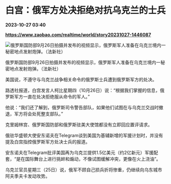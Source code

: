 # 白宫：俄军方处决拒绝对抗乌克兰的士兵

**2023-10-27 03:40**

**https://www.zaobao.com/realtime/world/story20231027-1446087**

![俄罗斯国防部9月26日拍摄并发布的视频显示，俄罗斯军人准备在乌克兰境内一秘密地点发射炮弹。（法新社）](https://static.zaobao.com/s3fs-public/styles/article_large_full/public/articles/2023/10/27/UKRAINE-RUSSIA-CONFLICT-084419_0.jpg?itok=coqb8Yx7 "俄罗斯国防部9月26日拍摄并发布的视频显示，俄罗斯军人准备在乌克兰境内一秘密地点发射炮弹。（法新社）")

俄罗斯国防部9月26日拍摄并发布的视频显示，俄罗斯军人准备在乌克兰境内一秘密地点发射炮弹。（法新社）

美国说，不遵守与乌克兰战争相关命令的俄罗斯士兵遭到俄罗斯军方的处决。

路透社报道，白宫发言人柯比星期四（10月26日）说：“根据我们掌握的信息，俄罗斯军方一直在处决拒绝服从命令的军人。”

他说：“我们还了解到，俄罗斯司令警告部队，如果他们试图在与乌克兰交战时撤退，军方将会处死整支部队。”

克里姆林宫、俄罗斯国防部和俄罗斯驻美大使馆都没有立即回应置评请求。

俄驻华盛顿大使安东诺夫在Telegram谈到美国为基辅新增的军援计划时，并没有提及白宫指控俄罗斯军方处决士兵的报道。

安东诺夫在Telegram批评美国再为乌克兰提供1.5亿美元（约2亿新元）军援配套，“是在国际舞台上进行挑衅和煽动，不像试图缓解冲突，更像在火上浇油”。

乌克兰官员星期三（25日）说，俄军不顾自己损兵折将惨重，仍继续向乌东城市阿夫季夫卡发动攻势。
